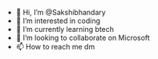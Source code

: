 - 👋 Hi, I’m @Sakshibhandary
- 👀 I’m interested in coding
- 🌱 I’m currently learning btech
- 💞️ I’m looking to collaborate on Microsoft 
- 📫 How to reach me dm

<!---
Sakshibhandary/Sakshibhandary is a ✨ special ✨ repository because its `README.md` (this file) appears on your GitHub profile.
You can click the Preview link to take a look at your changes.
--->
